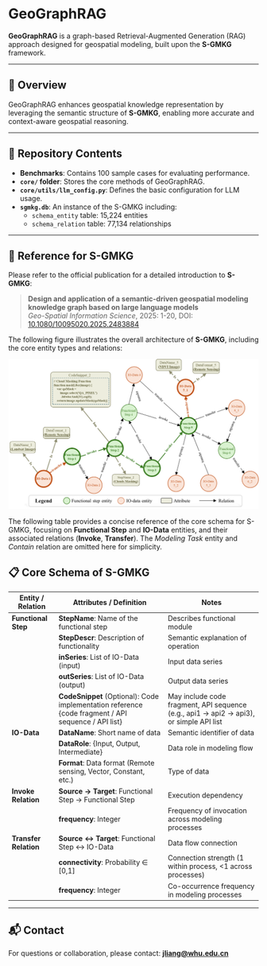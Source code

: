 # GeoGraphRAG

**GeoGraphRAG** is a graph-based Retrieval-Augmented Generation (RAG) approach designed for geospatial modeling, built upon the **S-GMKG** framework.

---

## 📌 Overview

GeoGraphRAG enhances geospatial knowledge representation by leveraging the semantic structure of **S-GMKG**, enabling more accurate and context-aware geospatial reasoning.

---

## 📂 Repository Contents

- **Benchmarks**: Contains 100 sample cases for evaluating performance.
- **`core/` folder**: Stores the core methods of GeoGraphRAG.
- **`core/utils/llm_config.py`**: Defines the basic configuration for LLM usage.
- **`sgmkg.db`**: An instance of the S-GMKG including:
  - `schema_entity` table: 15,224 entities
  - `schema_relation` table: 77,134 relationships

---

## 📖 Reference for S-GMKG

Please refer to the official publication for a detailed introduction to **S-GMKG**:

> **Design and application of a semantic-driven geospatial modeling knowledge graph based on large language models**  
> *Geo-Spatial Information Science*, 2025: 1-20, DOI: [10.1080/10095020.2025.2483884](https://doi.org/10.1080/10095020.2025.2483884)

The following figure illustrates the overall architecture of **S-GMKG**, including the core entity types and relations:

![S-GMKG Architecture](images/S-GMKG%20Structure.png)  

The following table provides a concise reference of the core schema for S-GMKG, focusing on **Functional Step** and **IO-Data** entities, and their associated relations (**Invoke**, **Transfer**). The *Modeling Task* entity and *Contain* relation are omitted here for simplicity.

## 📋 Core Schema of S-GMKG

| Entity / Relation | Attributes / Definition | Notes |
|-------------------|-------------------------|-------|
| **Functional Step** | **StepName**: Name of the functional step | Describes functional module |
|                   | **StepDescr**: Description of functionality | Semantic explanation of operation |
|                   | **inSeries**: List of IO-Data (input) | Input data series |
|                   | **outSeries**: List of IO-Data (output) | Output data series |
|                   | **CodeSnippet** (Optional): Code implementation reference {code fragment / API sequence / API list} | May include code fragment, API sequence (e.g., api1 → api2 → api3), or simple API list |
| **IO-Data**       | **DataName**: Short name of data | Semantic identifier of data |
|                   | **DataRole**: {Input, Output, Intermediate} | Data role in modeling flow |
|                   | **Format**: Data format (Remote sensing, Vector, Constant, etc.) | Type of data |
| **Invoke Relation** | **Source → Target**: Functional Step → Functional Step | Execution dependency |
|                   | **frequency**: Integer | Frequency of invocation across modeling processes |
| **Transfer Relation** | **Source ↔ Target**: Functional Step ↔ IO-Data | Data flow connection |
|                   | **connectivity**: Probability ∈ [0,1] | Connection strength (1 within process, <1 across processes) |
|                   | **frequency**: Integer | Co-occurrence frequency in modeling processes |

---

## 📬 Contact

For questions or collaboration, please contact: **jliang@whu.edu.cn**
